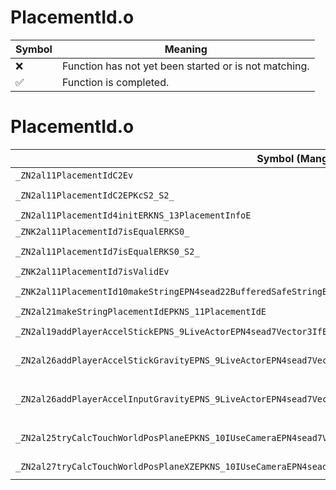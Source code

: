 # PlacementId.o
| Symbol | Meaning 
| ------------- | ------------- 
| :x: | Function has not yet been started or is not matching. 
| :white_check_mark: | Function is completed. 


# PlacementId.o
| Symbol (Mangled) | Symbol (Demangled) | Decompiled? |
| ------------- |  ------------- | ------------- |
| `_ZN2al11PlacementIdC2Ev` | `al::PlacementId::PlacementId(void)` | :x: |
| `_ZN2al11PlacementIdC2EPKcS2_S2_` | `al::PlacementId::PlacementId(char const*,char const*,char const*)` | :x: |
| `_ZN2al11PlacementId4initERKNS_13PlacementInfoE` | `al::PlacementId::init(al::PlacementInfo const&)` | :x: |
| `_ZNK2al11PlacementId7isEqualERKS0_` | `al::PlacementId::isEqual(al::PlacementId const&)const` | :x: |
| `_ZN2al11PlacementId7isEqualERKS0_S2_` | `al::PlacementId::isEqual(al::PlacementId const&,al::PlacementId const&)` | :x: |
| `_ZNK2al11PlacementId7isValidEv` | `al::PlacementId::isValid(void)const` | :x: |
| `_ZNK2al11PlacementId10makeStringEPN4sead22BufferedSafeStringBaseIcEE` | `al::PlacementId::makeString(sead::BufferedSafeStringBase<char> *)const` | :x: |
| `_ZN2al21makeStringPlacementIdEPKNS_11PlacementIdE` | `al::makeStringPlacementId(al::PlacementId const*)` | :x: |
| `_ZN2al19addPlayerAccelStickEPNS_9LiveActorEPN4sead7Vector3IfEEfiPKNS2_8Matrix34IfEE` | `al::addPlayerAccelStick(al::LiveActor *,sead::Vector3<float> *,float,int,sead::Matrix34<float> const*)` | :x: |
| `_ZN2al26addPlayerAccelStickGravityEPNS_9LiveActorEPN4sead7Vector3IfEEfRKS4_iPKNS2_8Matrix34IfEE` | `al::addPlayerAccelStickGravity(al::LiveActor *,sead::Vector3<float> *,float,sead::Vector3<float> const&,int,sead::Matrix34<float> const*)` | :x: |
| `_ZN2al26addPlayerAccelInputGravityEPNS_9LiveActorEPN4sead7Vector3IfEERKNS2_7Vector2IfEEfRKS4_PKNS2_8Matrix34IfEE` | `al::addPlayerAccelInputGravity(al::LiveActor *,sead::Vector3<float> *,sead::Vector2<float> const&,float,sead::Vector3<float> const&,sead::Matrix34<float> const*)` | :x: |
| `_ZN2al25tryCalcTouchWorldPosPlaneEPKNS_10IUseCameraEPN4sead7Vector3IfEERKS5_S8_` | `al::tryCalcTouchWorldPosPlane(al::IUseCamera const*,sead::Vector3<float> *,sead::Vector3<float> const&,sead::Vector3<float> const&)` | :x: |
| `_ZN2al27tryCalcTouchWorldPosPlaneXZEPKNS_10IUseCameraEPN4sead7Vector3IfEEf` | `al::tryCalcTouchWorldPosPlaneXZ(al::IUseCamera const*,sead::Vector3<float> *,float)` | :x: |

